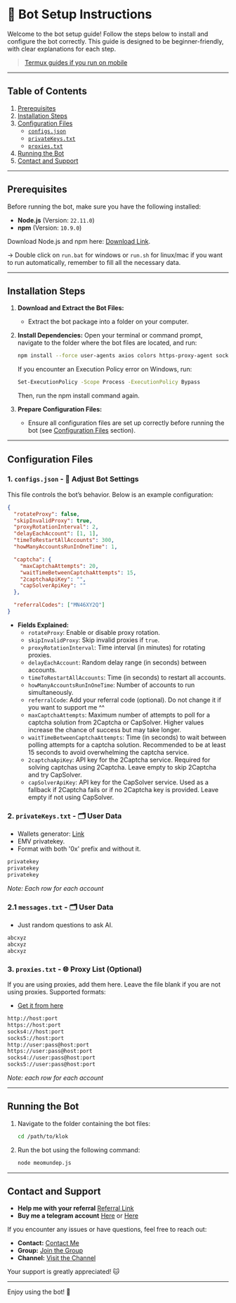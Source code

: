 # 🚀 Bot Setup Instructions

Welcome to the bot setup guide! Follow the steps below to install and configure the bot correctly. This guide is designed to be beginner-friendly, with clear explanations for each step.

> [Termux guides if you run on mobile](https://github.com/MeoMunDep/Guides-for-using-my-script-on-termux)

---

## Table of Contents

1. [Prerequisites](#prerequisites)
2. [Installation Steps](#installation-steps)
3. [Configuration Files](#configuration-files)
   - [`configs.json`](#1-configsjson)
   - [`privateKeys.txt`](#2-privateKeystxt)
   - [`proxies.txt`](#4-proxiestxt)
4. [Running the Bot](#running-the-bot)
5. [Contact and Support](#contact-and-support)

---

## Prerequisites

Before running the bot, make sure you have the following installed:

- **Node.js** (Version: `22.11.0`)
- **npm** (Version: `10.9.0`)

Download Node.js and npm here: [Download Link](https://t.me/KeoAirDropFreeNe/257/1462).

-> Double click on `run.bat` for windows or `run.sh` for linux/mac if you want to run automatically, remember to fill all the necessary data.

---

## Installation Steps

1. **Download and Extract the Bot Files:**

   - Extract the bot package into a folder on your computer.

2. **Install Dependencies:**
   Open your terminal or command prompt, navigate to the folder where the bot files are located, and run:

   ```bash
   npm install --force user-agents axios colors https-proxy-agent socks-proxy-agent web3 ethers
   ```

   If you encounter an Execution Policy error on Windows, run:

   ```bash
   Set-ExecutionPolicy -Scope Process -ExecutionPolicy Bypass
   ```

   Then, run the npm install command again.

3. **Prepare Configuration Files:**
   - Ensure all configuration files are set up correctly before running the bot (see [Configuration Files](#configuration-files) section).

---

## Configuration Files

### 1. `configs.json` - 📜 Adjust Bot Settings

This file controls the bot’s behavior. Below is an example configuration:

```json
{
  "rotateProxy": false,
  "skipInvalidProxy": true,
  "proxyRotationInterval": 2,
  "delayEachAccount": [1, 1],
  "timeToRestartAllAccounts": 300,
  "howManyAccountsRunInOneTime": 1,

  "captcha": {
    "maxCaptchaAttempts": 20,
    "waitTimeBetweenCaptchaAttempts": 15,
    "2captchaApiKey": "",
    "capSolverApiKey": ""
  },

  "referralCodes": ["MN46XY2Q"]
}
```

- **Fields Explained:**
  - `rotateProxy`: Enable or disable proxy rotation.
  - `skipInvalidProxy`: Skip invalid proxies if `true`.
  - `proxyRotationInterval`: Time interval (in minutes) for rotating proxies.
  - `delayEachAccount`: Random delay range (in seconds) between accounts.
  - `timeToRestartAllAccounts`: Time (in seconds) to restart all accounts.
  - `howManyAccountsRunInOneTime`: Number of accounts to run simultaneously.
  - `referralCode`: Add your referral code (optional). Do not change it if you want to support me ^^
  - `maxCaptchaAttempts`: Maximum number of attempts to poll for a captcha solution from 2Captcha or CapSolver. Higher values increase the chance of success but may take longer.
  - `waitTimeBetweenCaptchaAttempts`: Time (in seconds) to wait between polling attempts for a captcha solution. Recommended to be at least 15 seconds to avoid overwhelming the captcha service.
   - `2captchaApiKey`: API key for the 2Captcha service. Required for solving captchas using 2Captcha. Leave empty to skip 2Captcha and try CapSolver.
   - `capSolverApiKey`: API key for the CapSolver service. Used as a fallback if 2Captcha fails or if no 2Captcha key is provided. Leave empty if not using CapSolver.

### 2. `privateKeys.txt` - 🗂️ User Data

- Wallets generator: [Link](https://github.com/MeoMunDep/Automatic-Ultimate-Create-Wallets-for-Airdrop)
- EMV privatekey.
- Format with both '0x' prefix and without it.

```txt
privatekey
privatekey
privatekey
```

_Note: Each row for each account_

### 2.1 `messages.txt` - 🗂️ User Data

- Just random questions to ask AI.

```txt
abcxyz
abcxyz
abcxyz
```

### 3. `proxies.txt` - 🌐 Proxy List (Optional)

If you are using proxies, add them here. Leave the file blank if you are not using proxies. Supported formats:

- [Get it from here](https://www.webshare.io/?referral_code=4l5kb3glsce7)

```txt
http://host:port
https://host:port
socks4://host:port
socks5://host:port
http://user:pass@host:port
https://user:pass@host:port
socks4://user:pass@host:port
socks5://user:pass@host:port
```

_Note: each row for each account_

---

## Running the Bot

1. Navigate to the folder containing the bot files:

   ```bash
   cd /path/to/klok
   ```

2. Run the bot using the following command:
   ```bash
   node meomundep.js
   ```

---

## Contact and Support

- **Help me with your referral** [Referral Link](https://klokapp.ai/?referral_code=MN46XY2Q)
- **Buy me a telegram account** [Here](https://t.me/KeoAirDropFreeNe/312/27801) or [Here](https://github.com/MeoMunDep/MeoMunDep)

If you encounter any issues or have questions, feel free to reach out:

- **Contact:** [Contact Me](https://t.me/MeoMunDep)
- **Group:** [Join the Group](https://t.me/KeoAirDropFreeNe)
- **Channel:** [Visit the Channel](https://t.me/KeoAirDropFreeNee)

Your support is greatly appreciated! 🐱

---

Enjoy using the bot! 🚀
